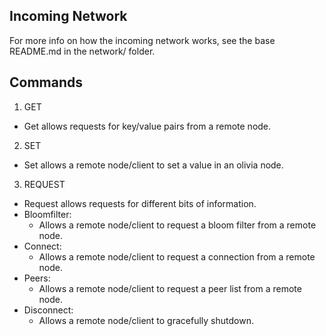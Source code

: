 ## Incoming Network

For more info on how the incoming network works, see the base README.md
in the network/ folder.

## Commands

1. GET
  - Get allows requests for key/value pairs from a remote node.
2. SET
  - Set allows a remote node/client to set a value in an olivia node.
3. REQUEST
  - Request allows requests for different bits of information.
  - Bloomfilter:
    - Allows a remote node/client to request a bloom filter from a remote node.
  - Connect:
    - Allows a remote node/client to request a connection from a remote node.
  - Peers:
    - Allows a remote node/client to request a peer list from a remote node.
  - Disconnect:
    - Allows a remote node/client to gracefully shutdown.

